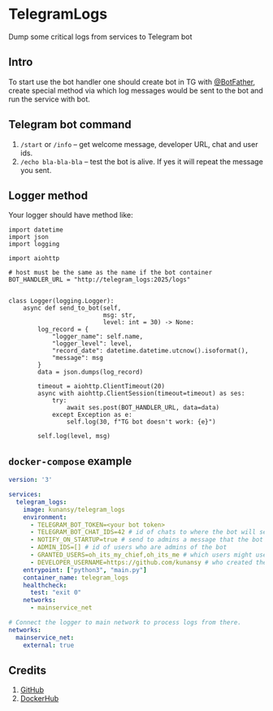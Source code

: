 # TelegramLogs
Dump some critical logs from services to Telegram bot

## Intro
To start use the bot handler one should create bot in TG with [@BotFather](https://t.me/BotFather),
create special method via which log messages would be sent to the bot and run the service with bot.

## Telegram bot command
1. `/start` or `/info` – get welcome message, developer URL, chat and user ids.
2. `/echo bla-bla-bla` – test the bot is alive. If yes it will repeat the message you sent.

## Logger method
Your logger should have method like:
```python3
import datetime
import json
import logging

import aiohttp

# host must be the same as the name if the bot container
BOT_HANDLER_URL = "http://telegram_logs:2025/logs"


class Logger(logging.Logger):
    async def send_to_bot(self,
                          msg: str,
                          level: int = 30) -> None:
        log_record = {
            "logger_name": self.name,
            "logger_level": level,
            "record_date": datetime.datetime.utcnow().isoformat(),
            "message": msg
        }
        data = json.dumps(log_record)

        timeout = aiohttp.ClientTimeout(20)
        async with aiohttp.ClientSession(timeout=timeout) as ses:
            try:
                await ses.post(BOT_HANDLER_URL, data=data)
            except Exception as e:
                self.log(30, f"TG bot doesn't work: {e}")

        self.log(level, msg)
```

## `docker-compose` example
```yaml
version: '3'

services:
  telegram_logs:
    image: kunansy/telegram_logs
    environment:
      - TELEGRAM_BOT_TOKEN=<your bot token>
      - TELEGRAM_BOT_CHAT_IDS=42 # id of chats to where the bot will send handled messages
      - NOTIFY_ON_STARTUP=true # send to admins a message that the bot is started on startup
      - ADMIN_IDS=[] # id of users who are admins of the bot
      - GRANTED_USERS=oh_its_my_chief,oh_its_me # which users might use the bot
      - DEVELOPER_USERNAME=https://github.com/kunansy # who created the bot
    entrypoint: ["python3", "main.py"]
    container_name: telegram_logs
    healthcheck:
      test: "exit 0"
    networks:
      - mainservice_net

# Connect the logger to main network to process logs from there.
networks:
  mainservice_net:
    external: true
```

## Credits
1. [GitHub](https://github.com/kunansy/TelegramLogs)
2. [DockerHub](https://hub.docker.com/r/kunansy/telegram_logs)
